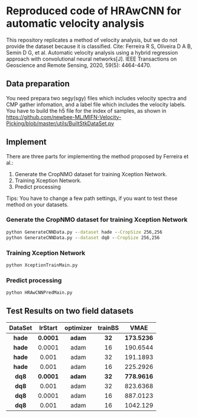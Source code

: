 # Reproduced code of HRAwCNN for automatic velocity analysis
This repository replicates a method of velocity analysis, but we do not provide the dataset because it is classified.
Cite: Ferreira R S, Oliveira D A B, Semin D G, et al. Automatic velocity analysis using a hybrid regression approach with convolutional neural networks[J]. IEEE Transactions on Geoscience and Remote Sensing, 2020, 59(5): 4464-4470.

## Data preparation
You need prepara two segy(sgy) files which includes velocity spectra and CMP gather infomation, and a label file which includes the velocity labels. You have to build the h5 file for the index of samples, as shown in https://github.com/newbee-ML/MIFN-Velocity-Picking/blob/master/utils/BuiltStkDataSet.py

## Implement
There are three parts for implementing the method proposed by Ferreira et al.: 
1) Generate the CropNMO dataset for training Xception Network. 
2) Training Xception Network. 
3) Predict processing

Tips:
You have to change a few path settings, if you want to test these method on your datasets.

### Generate the CropNMO dataset for training Xception Network
```cmd
python GenerateCNNData.py --dataset hade --CropSize 256,256
python GenerateCNNData.py --dataset dq8 --CropSize 256,256
```

### Training Xception Network
```cmd
python XceptionTrainMain.py
```


### Predict processing

```cmd
python HRAwCNNPredMain.py
```

## Test Results on two field datasets


| **DataSet** 	| **lrStart** 	| **optimizer** 	| **trainBS** 	|   **VMAE**   	|
|:-----------:	|:-----------:	|:-------------:	|:-----------:	|:------------:	|
|   **hade**  	|  **0.0001** 	|    **adam**   	|    **32**   	| **173.5236** 	|
|   **hade**  	|    0.0001   	|      adam     	|      16     	|   190.6544   	|
|   **hade**  	|    0.001    	|      adam     	|      32     	|   191.1893   	|
|   **hade**  	|    0.001    	|      adam     	|      16     	|   225.2926   	|
|   **dq8**   	|  **0.0001** 	|    **adam**   	|    **32**   	| **778.9616** 	|
|   **dq8**   	|    0.001    	|      adam     	|      32     	|   823.6368   	|
|   **dq8**   	|    0.0001   	|      adam     	|      16     	|   887.0123   	|
|   **dq8**   	|    0.001    	|      adam     	|      16     	|   1042.129   	|